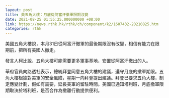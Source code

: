 ```yaml
---
layout: post
title: 美五角大樓：月底從阿富汗撤軍限期沒變
date: 2021-08-25 01:55:25.000000000 +08:00
link: https://news.rthk.hk/rthk/ch/component/k2/1607432-20210825.htm
categories: rthk
---
```


美國五角大樓說，本月31日從阿富汗撤軍的最後期限沒有改變，相信有能力在限期前，把所有美國人撤走。

發言人柯比說，五角大樓可能需要更多軍事基地，安置從阿富汗撤出的人。

華府官員向路透社表示，總統拜登同意五角大樓的建議，遵守月底的撤軍期限。五角大樓根據對美軍的安全風險，星期一向拜登提出建議。拜登已要求五角大樓，制定應變計劃，假如有需要，延長美軍的留駐時間。美國已通知塔利班，月底撤軍限期取決於塔利班，是否合作為撤離行動提供便利。
